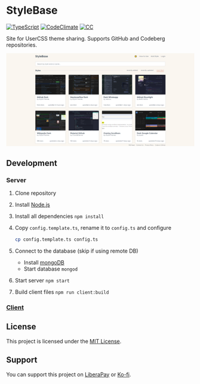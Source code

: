 # StyleBase

[![TypeScript](https://img.shields.io/badge/types-TypeScript-007acc)](https://www.typescriptlang.org)
[![CodeClimate](https://api.codeclimate.com/v1/badges/a40a8f663fdbaa36e28a/maintainability)](https://codeclimate.com/github/VChet/StyleBase/maintainability)
[![CC](https://img.shields.io/badge/Conventional%20Commits-1.0.0-green.svg)](https://conventionalcommits.org)

Site for UserCSS theme sharing. Supports GitHub and Codeberg repositories.

![Preview](./meta/preview.png)

## Development

### Server

1. Clone repository
1. Install [Node.js](https://nodejs.org/en/download/package-manager/)
1. Install all dependencies `npm install`
1. Copy `config.template.ts`, rename it to `config.ts` and configure

   ```sh
   cp config.template.ts config.ts
   ```

1. Connect to the database (skip if using remote DB)
   - Install [mongoDB](https://www.mongodb.com/download-center/community)
   - Start database `mongod`
1. Start server `npm start`
1. Build client files `npm run client:build`

### [Client](./client/README.md)

## License

This project is licensed under the [MIT License](./LICENSE.md).

## Support

You can support this project on [LiberaPay](https://en.liberapay.com/VChet/) or [Ko-fi](https://ko-fi.com/vchet).
